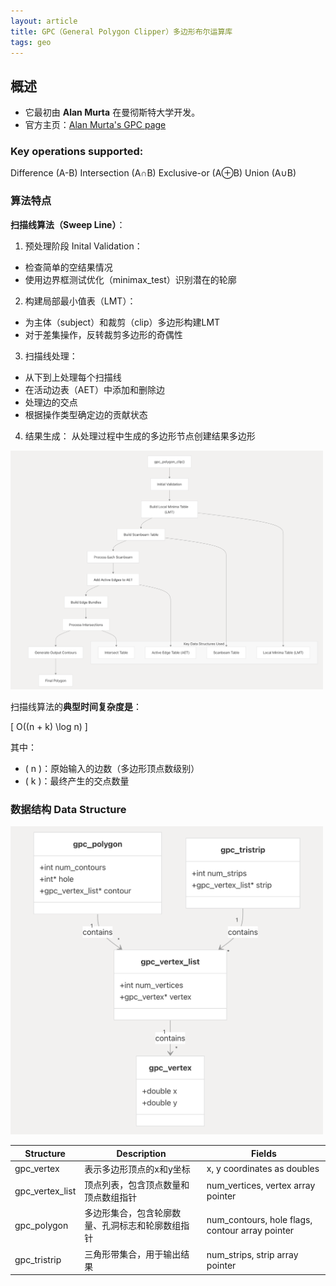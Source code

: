 ```yaml
---
layout: article
title: GPC（General Polygon Clipper）多边形布尔运算库
tags: geo
---
```



## 概述

- 它最初由 **Alan Murta** 在曼彻斯特大学开发。
- 官方主页：[Alan Murta's GPC page](http://www.cs.man.ac.uk/~toby/gpc/)


### Key operations supported:

Difference (A-B)
Intersection (A∩B)
Exclusive-or (A⊕B)
Union (A∪B)


### 算法特点

**扫描线算法（Sweep Line）**：

1. 预处理阶段 Inital Validation：
- 检查简单的空结果情况
- 使用边界框测试优化（minimax_test）识别潜在的轮廓 
2. 构建局部最小值表（LMT）：
- 为主体（subject）和裁剪（clip）多边形构建LMT
- 对于差集操作，反转裁剪多边形的奇偶性
3. 扫描线处理：
- 从下到上处理每个扫描线
- 在活动边表（AET）中添加和删除边
- 处理边的交点
- 根据操作类型确定边的贡献状态
4. 结果生成：
从处理过程中生成的多边形节点创建结果多边形 

<img src="/img/250506/gpc-scanbeam-algorithm.png" alt="alt text" width="500">

扫描线算法的**典型时间复杂度是**：

\[
O((n + k) \log n)
\]

其中：
- \( n \)：原始输入的边数（多边形顶点数级别）
- \( k \)：最终产生的交点数量

### 数据结构 Data Structure

<img src="/img/250506/gpc-data-structure.png" alt="alt text" width="500">


| Structure       | Description              | Fields                                          |
|-----------------|--------------------------|-------------------------------------------------|
| gpc_vertex      | 表示多边形顶点的x和y坐标            | x, y coordinates as doubles                     |
| gpc_vertex_list | 顶点列表，包含顶点数量和顶点数组指针       | num_vertices, vertex array pointer              |
| gpc_polygon     | 多边形集合，包含轮廓数量、孔洞标志和轮廓数组指针 | num_contours, hole flags, contour array pointer |
| gpc_tristrip    | 三角形带集合，用于输出结果            | num_strips, strip array pointer                 |







